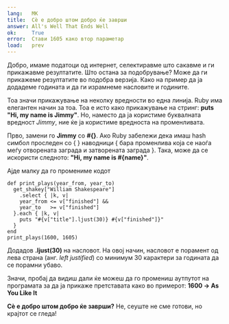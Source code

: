 ```yaml
---
lang:   MK
title:  Сѐ е добро штом добро ќе заврши
answer: All's Well That Ends Well
ok:     True
error:  Стави 1605 како втор параметар
load:   prev
---
```


Добро, имаме податоци од интернет, селектиравме што сакавме и ги прикажавме резултатите.
Што остана за подобрување? Може да ги прикажеме резултатите во подобра верзија. Како на пример
да ја додадеме годината и да ги израмнеме насловите и годините.

Тоа значи прикажување на неколку вредности во една линија. Ruby има елегантен начин
за тоа. Тоа е исто како прикажување на стринг: __puts "Hi, my name is Jimmy"__.
Но, наместо да ја користиме буквалната вредност _Jimmy_, ние ќе ја користиме вредноста на променливата.

Прво, замени го __Jimmy__ со __#{}__. Ако Ruby забележи дека имаш hash симбол проследен со { } наводници
{ бара променлива која се наоѓа меѓу отворената заграда и затворената заграда }.
Така, може да се искористи следното: __"Hi, my name is \#{name}"__.

Ајде малку да го промениме кодот

    def print_plays(year_from, year_to)
      get_shakey["William Shakespeare"]
        .select { |k, v|
        year_from <= v["finished"] &&
        year_to   >= v["finished"]
      }.each { |k, v|
        puts "#{v["title"].ljust(30)} #{v["finished"]}"
      }
    end
    print_plays(1600, 1605)

Додадов __.ljust(30)__ на насловот. На овој начин, насловот е порамент од лева страна (анг. _left justified_) со минимум 30 карактери
за годината да се порамни убаво.

Значи, пробај да видиш дали ќе можеш да го промениш аутпутот на програмата за да ја прикаже претставата како во примерот:
__1600 -> As You Like It__

__Сѐ е добро штом добро ќе заврши?__ Не, сеуште не сме готови, но крајтот се гледа!
